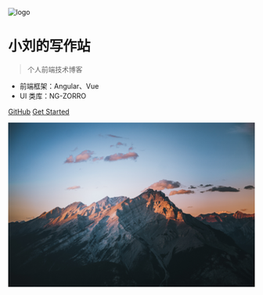 ![logo](https://docsify.js.org/_media/icon.svg)

# 小刘的写作站

> 个人前端技术博客

- 前端框架：Angular、Vue
- UI 类库：NG-ZORRO

[GitHub](https://github.com/LauGaHo/LauGaHo.github.io)
[Get Started](#quick-start)

<!-- 背景图片 -->

![](./_media/bd.jpg)
